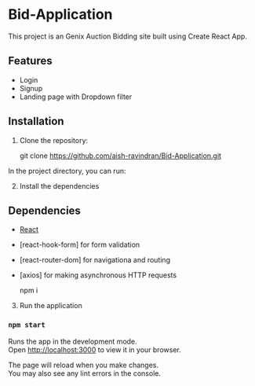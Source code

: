 # Bid-Application

This project is an Genix Auction Bidding site built using Create React App.

## Features

- Login 
- Signup
- Landing page with Dropdown filter

## Installation

1. Clone the repository:

   git clone https://github.com/aish-ravindran/Bid-Application.git

In the project directory, you can run:

2. Install the dependencies

## Dependencies

- [React](https://reactjs.org/)
- [react-hook-form] for form validation
- [react-router-dom] for navigationa and routing
- [axios] for making asynchronous HTTP requests


    npm i

3. Run the application

### `npm start`

Runs the app in the development mode.\
Open [http://localhost:3000](http://localhost:3000) to view it in your browser.

The page will reload when you make changes.\
You may also see any lint errors in the console.

